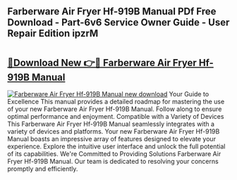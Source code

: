 ## Farberware Air Fryer Hf-919B Manual PDf Free Download - Part-6v6 Service Owner Guide - User Repair Edition ipzrM

# <h2><a href="http://bc35459.oget.top/?id=Farberware+Air+Fryer+Hf-919B+Manual">🔗Download New 👉🔴 Farberware Air Fryer Hf-919B Manual</a></h2>

[![Farberware Air Fryer Hf-919B Manual new download](https://i.imgur.com/5g1atiW.png)](http://bc35459.oget.top/?id=Farberware+Air+Fryer+Hf-919B+Manual)
Your Guide to Excellence This manual provides a detailed roadmap for mastering the use of your new Farberware Air Fryer Hf-919B Manual. Follow along to ensure optimal performance and enjoyment. Compatible with a Variety of Devices This Farberware Air Fryer Hf-919B Manual seamlessly integrates with a variety of devices and platforms. Your new Farberware Air Fryer Hf-919B Manual boasts an impressive array of features designed to elevate your experience. Explore the intuitive user interface and unlock the full potential of its capabilities. We're Committed to Providing Solutions Farberware Air Fryer Hf-919B Manual. Our team is dedicated to resolving your concerns promptly and efficiently.
